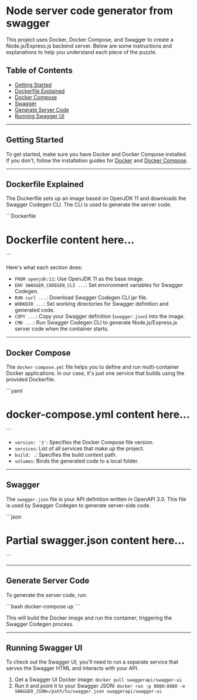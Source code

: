 # Node server code generator from swagger

This project uses Docker, Docker Compose, and Swagger to create a Node.js/Express.js backend server. Below are some instructions and explanations to help you understand each piece of the puzzle.

## Table of Contents
- [Getting Started](#getting-started)
- [Dockerfile Explained](#dockerfile-explained)
- [Docker Compose](#docker-compose)
- [Swagger](#swagger)
- [Generate Server Code](#generate-server-code)
- [Running Swagger UI](#running-swagger-ui)

---

## Getting Started

To get started, make sure you have Docker and Docker Compose installed. If you don't, follow the installation guides for [Docker](https://docs.docker.com/get-docker/) and [Docker Compose](https://docs.docker.com/compose/install/).

---

## Dockerfile Explained

The Dockerfile sets up an image based on OpenJDK 11 and downloads the Swagger Codegen CLI. The CLI is used to generate the server code.

\`\`\`Dockerfile
# Dockerfile content here...
\`\`\`

Here's what each section does:
- `FROM openjdk:11`: Use OpenJDK 11 as the base image.
- `ENV SWAGGER_CODEGEN_CLI ...`: Set environment variables for Swagger Codegen.
- `RUN curl ...`: Download Swagger Codegen CLI jar file.
- `WORKDIR ...`: Set working directories for Swagger definition and generated code.
- `COPY ...`: Copy your Swagger definition (`swagger.json`) into the image.
- `CMD ...`: Run Swagger Codegen CLI to generate Node.js/Express.js server code when the container starts.

---

## Docker Compose

The `docker-compose.yml` file helps you to define and run multi-container Docker applications. In our case, it's just one service that builds using the provided Dockerfile.

\`\`\`yaml
# docker-compose.yml content here...
\`\`\`

- `version: '3'`: Specifies the Docker Compose file version.
- `services`: List of all services that make up the project.
- `build: .`: Specifies the build context path.
- `volumes`: Binds the generated code to a local folder.

---

## Swagger

The `swagger.json` file is your API definition written in OpenAPI 3.0. This file is used by Swagger Codegen to generate server-side code.

\`\`\`json
# Partial swagger.json content here...
\`\`\`

---

## Generate Server Code

To generate the server code, run:

\`\`\`bash
docker-compose up
\`\`\`

This will build the Docker image and run the container, triggering the Swagger Codegen process.

---

## Running Swagger UI

To check out the Swagger UI, you'll need to run a separate service that serves the Swagger HTML and interacts with your API.

1. Get a Swagger UI Docker image: `docker pull swaggerapi/swagger-ui`
2. Run it and point it to your Swagger JSON: `docker run -p 8080:8080 -e SWAGGER_JSON=/path/to/swagger.json swaggerapi/swagger-ui`
